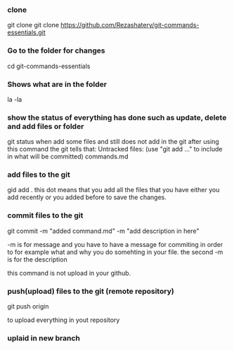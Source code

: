 ### clone 
git clone
git clone https://github.com/Rezashatery/git-commands-essentials.git

### Go to the folder for changes
cd git-commands-essentials

### Shows what are in the folder 
la -la

### show the status of everything has done such as update, delete and add files or folder
git status
when add some files and still does not add in the git after using this command the git tells that:
Untracked files:
  (use "git add <file>..." to include in what will be committed)
        commands.md

### add files to the git
gid add .
this dot means that you add all the files that you have either you add recently or you added before to save the changes.


### commit files to the git 

git commit -m "added command.md" -m "add description in here"

-m is for message and you have to have a message for commiting in order to for example what and why you do somehting in your file. the second -m is for the description 

this command is not upload in your github.

### push(upload) files to the git (remote repository)

git push origin 

to upload everything in yout repository

### uplaid in new branch

